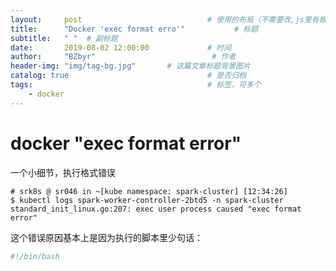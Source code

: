 ```yaml
---
layout:     post                            # 使用的布局（不需要改,js里有根据布局做判断）
title:      "Docker 'exec format erro'"           # 标题
subtitle:   " "  # 副标题
date:       2019-08-02 12:00:00             # 时间
author:     "BZbyr"                          # 作者
header-img: "img/tag-bg.jpg"       # 这篇文章标题背景图片
catalog: true                               # 是否归档
tags:                                       # 标签，可多个
    - docker
---
```

# docker "exec format error"

一个小细节，执行格式错误

```
# srk8s @ sr046 in ~[kube namespace: spark-cluster] [12:34:26]
$ kubectl logs spark-worker-controller-2btd5 -n spark-cluster
standard_init_linux.go:207: exec user process caused "exec format error"
```

这个错误原因基本上是因为执行的脚本里少句话：

```bash
#!/bin/bash
```


